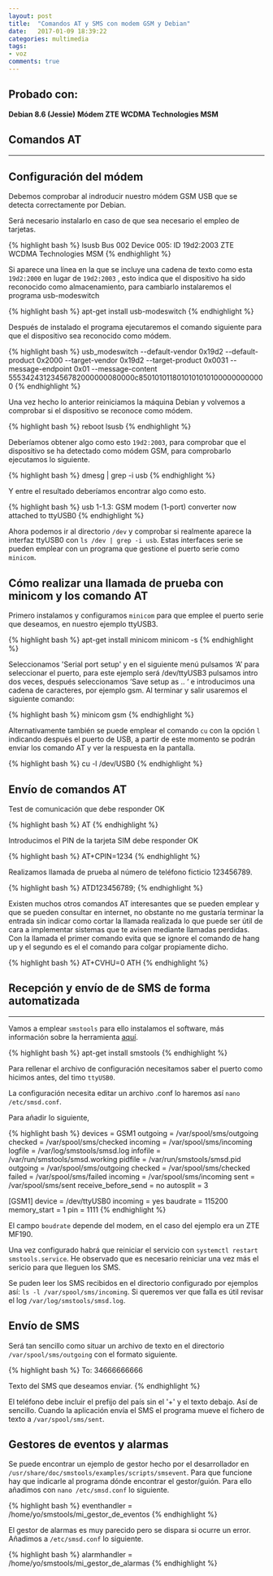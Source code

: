 ```yaml
---
layout: post
title:  "Comandos AT y SMS con modem GSM y Debian"
date:   2017-01-09 18:39:22
categories: multimedia
tags:
- voz
comments: true
---
```


Probado con:
------------

**Debian 8.6 (Jessie)**
**Módem ZTE WCDMA Technologies MSM**

Comandos AT
-----------
-----------

Configuración del módem
-----------------------

Debemos comprobar al indroducir nuestro módem GSM USB que se detecta correctamente por Debian.



Será necesario instalarlo en caso de que sea necesario el empleo de tarjetas.

{% highlight bash %}
lsusb
Bus 002 Device 005: ID 19d2:2003 ZTE WCDMA Technologies MSM 
{% endhighlight %}

Si aparece una línea en la que se incluye una cadena de texto como esta `19d2:2000` en lugar de `19d2:2003` , esto indica que el dispositivo ha sido reconocido como almacenamiento, para cambiarlo instalaremos el programa usb-modeswitch 

{% highlight bash %}
apt-get install usb-modeswitch
{% endhighlight %}

Después de instalado el programa ejecutaremos el comando siguiente para que el dispositivo sea reconocido como módem.

{% highlight bash %}
usb_modeswitch --default-vendor 0x19d2 --default-product 0x2000 --target-vendor 0x19d2 --target-product 0x0031  --message-endpoint 0x01 --message-content 55534243123456782000000080000c85010101180101010101000000000000
{% endhighlight %}

Una vez hecho lo anterior reiniciamos la máquina Debian y volvemos a comprobar si el dispositivo se reconoce como módem.


{% highlight bash %}
reboot
lsusb
{% endhighlight %}

Deberíamos obtener algo como esto `19d2:2003`, para comprobar que el dispositivo se ha detectado como módem GSM, para comprobarlo ejecutamos lo siguiente.


{% highlight bash %}
dmesg | grep -i usb
{% endhighlight %}

Y entre el resultado deberíamos encontrar algo como esto.

{% highlight bash %}
usb 1-1.3: GSM modem (1-port) converter now attached to ttyUSB0
{% endhighlight %}

Ahora podemos ir al directorio `/dev` y comprobar si realmente aparece la interfaz ttyUSB0 con `ls /dev | grep -i usb`. Estas interfaces serie se pueden emplear con un programa que gestione el puerto serie como `minicom`.

Cómo realizar una llamada de prueba con minicom y los comando AT
----------------------------------------------------------------

Primero instalamos y configuramos `minicom` para que emplee el puerto serie que deseamos, en nuestro ejemplo ttyUSB3.

{% highlight bash %}
apt-get install minicom
minicom -s
{% endhighlight %}

Seleccionamos 'Serial port setup' y en el siguiente menú pulsamos ‘A’ para seleccionar el puerto, para este ejemplo será /dev/ttyUSB3 pulsamos intro dos veces, después seleccionamos ‘Save setup as .. ‘ e introducimos una cadena de caracteres, por ejemplo gsm. Al terminar y salir usaremos el siguiente comando:

{% highlight bash %}
minicom gsm
{% endhighlight %}

Alternativamente también se puede emplear el comando `cu` con la opción `l` indicando después el puerto de USB, a partir de este momento se podrán enviar los comando AT y ver la respuesta en la pantalla.

{% highlight bash %}
cu -l /dev/USB0
{% endhighlight %}

Envío de comandos AT
--------------------

Test de comunicación que debe responder OK

{% highlight bash %}
AT
{% endhighlight %}

Introducimos el PIN de la tarjeta SIM debe responder OK

{% highlight bash %}
AT+CPIN=1234
{% endhighlight %}

Realizamos llamada de prueba al número de teléfono ficticio 123456789.

{% highlight bash %}
ATD123456789;
{% endhighlight %}

Existen muchos otros comandos AT interesantes que se pueden emplear y que se pueden consultar en internet, no obstante no me gustaría terminar la entrada sin indicar como cortar la llamada realizada lo que puede ser útil de cara a implementar sistemas que te avisen mediante llamadas perdidas.
Con la llamada el primer comando evita que se ignore el comando de hang up y el segundo es el el comando para colgar propiamente dicho.

{% highlight bash %}
AT+CVHU=0
ATH
{% endhighlight %}

Recepción y envío de de SMS de forma automatizada
-------------------------------------------------
-------------------------------------------------


Vamos a emplear `smstools` para ello instalamos el software, más información sobre la herramienta [aquí](http://smstools3.kekekasvi.com).

{% highlight bash %}
apt-get install smstools
{% endhighlight %}

Para rellenar el archivo de configuración necesitamos saber el puerto como hicimos antes, del timo `ttyUSB0`.

La configuración necesita editar un archivo .conf lo haremos así `nano /etc/smsd.conf`.

Para añadir lo siguiente,

{% highlight bash %}
devices = GSM1
outgoing = /var/spool/sms/outgoing
checked = /var/spool/sms/checked
incoming = /var/spool/sms/incoming
logfile = /var/log/smstools/smsd.log
infofile = /var/run/smstools/smsd.working
pidfile = /var/run/smstools/smsd.pid
outgoing = /var/spool/sms/outgoing
checked = /var/spool/sms/checked
failed = /var/spool/sms/failed
incoming = /var/spool/sms/incoming
sent = /var/spool/sms/sent
receive_before_send = no
autosplit = 3

[GSM1]
device = /dev/ttyUSB0
incoming = yes
baudrate = 115200
memory_start = 1
pin = 1111
{% endhighlight %}

El campo `boudrate` depende del modem, en el caso del ejemplo era un ZTE MF190.

Una vez configurado habrá que reiniciar el servicio con `systemctl restart smstools.service`. He observado que es necesario reiniciar una vez más el sericio para que lleguen los SMS.

Se puden leer los SMS recibidos en el directorio configurado por ejemplos así: `ls -l /var/spool/sms/incoming`. Si queremos ver que falla es útil revisar el log `/var/log/smstools/smsd.log`.

Envío de SMS
------------

Será tan sencillo como situar un archivo de texto en el directorio `/var/spool/sms/outgoing` con el formato siguiente.

{% highlight bash %}
To: 34666666666

Texto del SMS que deseamos enviar.
{% endhighlight %}

El teléfono debe incluir el prefijo del país sin el '+' y el texto debajo. Así de sencillo. Cuando la aplicación envía el SMS el programa mueve el fichero de texto a `/var/spool/sms/sent`.

Gestores de eventos y alarmas
-----------------------------

Se puede encontrar un ejemplo de gestor hecho por el desarrollador en `/usr/share/doc/smstools/examples/scripts/smsevent`. Para que funcione hay que indicarle al programa dónde encontrar el gestor/guión. Para ello añadimos con `nano /etc/smsd.conf` lo siguiente.

{% highlight bash %}
eventhandler = /home/yo/smstools/mi_gestor_de_eventos
{% endhighlight %}

El gestor de alarmas es muy parecido pero se dispara si ocurre un error. Añadimos a `/etc/smsd.conf` lo siguiente.

{% highlight bash %}
alarmhandler = /home/yo/smstools/mi_gestor_de_alarmas
{% endhighlight %}

